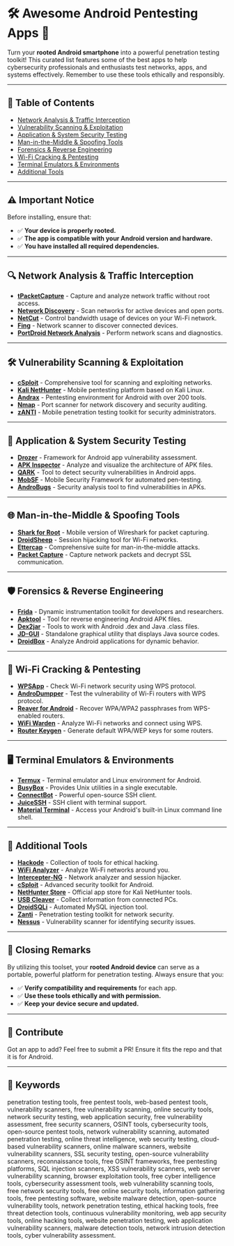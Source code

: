 # 🛠️ Awesome Android Pentesting Apps 🚀

Turn your **rooted Android smartphone** into a powerful penetration testing toolkit! This curated list features some of the best apps to help cybersecurity professionals and enthusiasts test networks, apps, and systems effectively. Remember to use these tools ethically and responsibly.

---

## 📖 Table of Contents

- [Network Analysis & Traffic Interception](#network-analysis--traffic-interception)
- [Vulnerability Scanning & Exploitation](#vulnerability-scanning--exploitation)
- [Application & System Security Testing](#application--system-security-testing)
- [Man-in-the-Middle & Spoofing Tools](#man-in-the-middle--spoofing-tools)
- [Forensics & Reverse Engineering](#forensics--reverse-engineering)
- [Wi-Fi Cracking & Pentesting](#wi-fi-cracking--pentesting)
- [Terminal Emulators & Environments](#terminal-emulators--environments)
- [Additional Tools](#additional-tools)

---

## ⚠️ Important Notice

Before installing, ensure that:

- ✅ **Your device is properly rooted.**
- ✅ **The app is compatible with your Android version and hardware.**
- ✅ **You have installed all required dependencies.**

---

## 🔍 Network Analysis & Traffic Interception

- **[tPacketCapture](https://play.google.com/store/apps/details?id=jp.co.taosoftware.android.packetcapture)** - Capture and analyze network traffic without root access.
- **[Network Discovery](https://play.google.com/store/apps/details?id=info.lamatricexiste.network)** - Scan networks for active devices and open ports.
- **[NetCut](https://www.arcai.com/netcut-for-android/)** - Control bandwidth usage of devices on your Wi-Fi network.
- **[Fing](https://play.google.com/store/apps/details?id=com.overlook.android.fing)** - Network scanner to discover connected devices.
- **[PortDroid Network Analysis](https://play.google.com/store/apps/details?id=com.stealthcopter.portdroid)** - Perform network scans and diagnostics.

---

## 🛠️ Vulnerability Scanning & Exploitation

- **[cSploit](https://www.csploit.org/)** - Comprehensive tool for scanning and exploiting networks.
- **[Kali NetHunter](https://www.kali.org/get-kali/#kali-mobile)** - Mobile pentesting platform based on Kali Linux.
- **[Andrax](https://andrax.thecrackertechnology.com/)** - Pentesting environment for Android with over 200 tools.
- **[Nmap](https://nmap.org/book/inst-android.html)** - Port scanner for network discovery and security auditing.
- **[zANTI](https://www.zimperium.com/zanti-mobile-penetration-testing-toolkit/)** - Mobile penetration testing toolkit for security administrators.

---

## 🔐 Application & System Security Testing

- **[Drozer](https://labs.withsecure.com/tools/drozer/)** - Framework for Android app vulnerability assessment.
- **[APK Inspector](https://github.com/honeynet/apkinspector)** - Analyze and visualize the architecture of APK files.
- **[QARK](https://github.com/linkedin/qark)** - Tool to detect security vulnerabilities in Android apps.
- **[MobSF](https://github.com/MobSF/Mobile-Security-Framework-MobSF)** - Mobile Security Framework for automated pen-testing.
- **[AndroBugs](https://github.com/AndroBugs/AndroBugs_Framework)** - Security analysis tool to find vulnerabilities in APKs.

---

## 🌐 Man-in-the-Middle & Spoofing Tools

- **[Shark for Root](https://apkpure.com/shark-for-root/lv.n3o.shark)** - Mobile version of Wireshark for packet capturing.
- **[DroidSheep](https://droidsheep.de/)** - Session hijacking tool for Wi-Fi networks.
- **[Ettercap](https://www.ettercap-project.org/)** - Comprehensive suite for man-in-the-middle attacks.
- **[Packet Capture](https://play.google.com/store/apps/details?id=app.greyshirts.sslcapture)** - Capture network packets and decrypt SSL communication.

---

## 🛡️ Forensics & Reverse Engineering

- **[Frida](https://frida.re/)** - Dynamic instrumentation toolkit for developers and researchers.
- **[Apktool](https://ibotpeaches.github.io/Apktool/)** - Tool for reverse engineering Android APK files.
- **[Dex2jar](https://github.com/pxb1988/dex2jar)** - Tools to work with Android .dex and Java .class files.
- **[JD-GUI](https://github.com/java-decompiler/jd-gui)** - Standalone graphical utility that displays Java source codes.
- **[DroidBox](https://github.com/pjlantz/droidbox)** - Analyze Android applications for dynamic behavior.

---

## 📡 Wi-Fi Cracking & Pentesting

- **[WPSApp](https://play.google.com/store/apps/details?id=com.themausoft.wpsapp)** - Check Wi-Fi network security using WPS protocol.
- **[AndroDumpper](https://androdumpper.it.malavida.com/android/)** - Test the vulnerability of Wi-Fi routers with WPS protocol.
- **[Reaver for Android](https://github.com/tomas-milata/reaver-android)** - Recover WPA/WPA2 passphrases from WPS-enabled routers.
- **[WiFi Warden](https://play.google.com/store/apps/details?id=com.xti.wifiwarden)** - Analyze Wi-Fi networks and connect using WPS.
- **[Router Keygen](https://router-keygen.it.malavida.com/android/)** - Generate default WPA/WEP keys for some routers.

---

## 🖥️ Terminal Emulators & Environments

- **[Termux](https://f-droid.org/en/packages/com.termux/)** - Terminal emulator and Linux environment for Android.
- **[BusyBox](https://play.google.com/store/apps/details?id=stericson.busybox)** - Provides Unix utilities in a single executable.
- **[ConnectBot](https://play.google.com/store/apps/details?id=org.connectbot)** - Powerful open-source SSH client.
- **[JuiceSSH](https://play.google.com/store/apps/details?id=com.sonelli.juicessh)** - SSH client with terminal support.
- **[Material Terminal](https://play.google.com/store/apps/details?id=jackpal.androidterm)** - Access your Android's built-in Linux command line shell.

---

## 🧰 Additional Tools

- **[Hackode](https://play.google.com/store/apps/details?id=com.hackode)** - Collection of tools for ethical hacking.
- **[WiFi Analyzer](https://play.google.com/store/apps/details?id=com.farproc.wifi.analyzer)** - Analyze Wi-Fi networks around you.
- **[Intercepter-NG](https://intercepter-ng.it.malavida.com/android/)** - Network analyzer and session hijacker.
- **[cSploit](https://strumenti-wi-fi.it.malavida.com/android/download/)** - Advanced security toolkit for Android.
- **[NetHunter Store](https://store.nethunter.com/)** - Official app store for Kali NetHunter tools.
- **[USB Cleaver](https://usb-cleaver.it.malavida.com/android/)** - Collect information from connected PCs.
- **[DroidSQLi](https://droid-sqli.it.malavida.com/android/)** - Automated MySQL injection tool.
- **[Zanti](https://strumenti-wi-fi.it.malavida.com/android/download/)** - Penetration testing toolkit for network security.
- **[Nessus](https://www.tenable.com/products/nessus/nessus-essentials)** - Vulnerability scanner for identifying security issues.

---

## 📌 Closing Remarks

By utilizing this toolset, your **rooted Android device** can serve as a portable, powerful platform for penetration testing. Always ensure that you:

- ✅ **Verify compatibility and requirements** for each app.
- ✅ **Use these tools ethically and with permission.**
- ✅ **Keep your device secure and updated.**

---

## 🔄 Contribute

Got an app to add? Feel free to submit a PR! Ensure it fits the repo and that it is for Android.

---

## 🔑 Keywords
penetration testing tools, free pentest tools, web-based pentest tools, vulnerability scanners, free vulnerability scanning, online security tools, network security testing, web application security, free vulnerability assessment, free security scanners, OSINT tools, cybersecurity tools, open-source pentest tools, network vulnerability scanning, automated penetration testing, online threat intelligence, web security testing, cloud-based vulnerability scanners, online malware scanners, website vulnerability scanners, SSL security testing, open-source vulnerability scanners, reconnaissance tools, free OSINT frameworks, free pentesting platforms, SQL injection scanners, XSS vulnerability scanners, web server vulnerability scanning, browser exploitation tools, free cyber intelligence tools, cybersecurity assessment tools, web vulnerability scanning tools, free network security tools, free online security tools, information gathering tools, free pentesting software, website malware detection, open-source vulnerability tools, network penetration testing, ethical hacking tools, free threat detection tools, continuous vulnerability monitoring, web app security tools, online hacking tools, website penetration testing, web application vulnerability scanners, malware detection tools, network intrusion detection tools, cyber vulnerability assessment.
